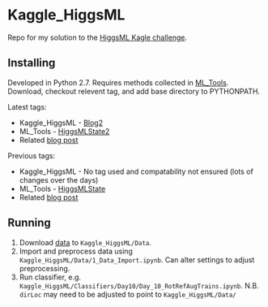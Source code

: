 # Kaggle_HiggsML
Repo for my solution to the [HiggsML Kagle challenge](https://www.kaggle.com/c/higgs-boson/).

## Installing
Developed in Python 2.7. Requires methods collected in [ML_Tools](https://github.com/GilesStrong/ML_Tools). Download, checkout relevent tag, and add base directory to PYTHONPATH.

Latest tags:
- Kaggle_HiggsML - [Blog2](https://github.com/GilesStrong/Kaggle_HiggsML/tree/Blog2)
- ML_Tools - [HiggsMLState2](https://github.com/GilesStrong/ML_Tools/tree/HiggsMLState2)
- Related [blog post](https://amva4newphysics.wordpress.com/2018/04/26/train-time-test-time-data-augmentation/)

Previous tags:
- Kaggle_HiggsML - No tag used and compatability not ensured (lots of changes over the days)
- ML_Tools - [HiggsMLState](https://github.com/GilesStrong/ML_Tools/tree/HiggsMLState)
- Related [blog post](https://amva4newphysics.wordpress.com/2018/03/21/higgs-hacking/)

## Running
1) Download [data](https://www.kaggle.com/c/higgs-boson/data) to `Kaggle_HiggsML/Data`.
1) Import and preprocess data using `Kaggle_HiggsML/Data/1_Data_Import.ipynb`. Can alter settings to adjust preprocessing.
1) Run classifier, e.g. `Kaggle_HiggsML/Classifiers/Day10/Day_10_RotRefAugTrains.ipynb`. N.B. `dirLoc` may need to be adjusted to point to `Kaggle_HiggsML/Data/`
